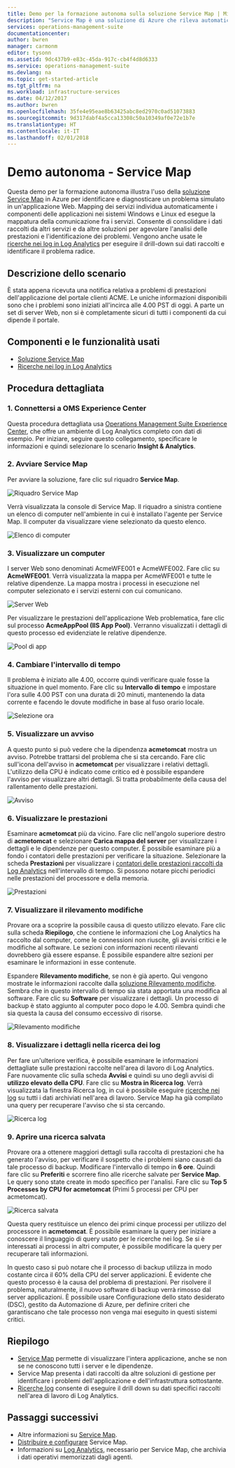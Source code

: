 ```yaml
---
title: Demo per la formazione autonoma sulla soluzione Service Map | Microsoft Docs
description: "Service Map è una soluzione di Azure che rileva automaticamente i componenti delle applicazioni nei sistemi Windows e Linux e mappa la comunicazione tra i servizi.  Questa demo per la formazione autonoma illustra l'uso di Service Map per identificare e diagnosticare un problema simulato in un'applicazione Web."
services: operations-management-suite
documentationcenter: 
author: bwren
manager: carmonm
editor: tysonn
ms.assetid: 9dc437b9-e83c-45da-917c-cb4f4d8d6333
ms.service: operations-management-suite
ms.devlang: na
ms.topic: get-started-article
ms.tgt_pltfrm: na
ms.workload: infrastructure-services
ms.date: 04/12/2017
ms.author: bwren
ms.openlocfilehash: 35fe4e95eae8b63425abc8ed2970c0ad51073883
ms.sourcegitcommit: 9d317dabf4a5cca13308c50a10349af0e72e1b7e
ms.translationtype: HT
ms.contentlocale: it-IT
ms.lasthandoff: 02/01/2018
---
```

# <a name="self-paced-demo---service-map"></a>Demo autonoma - Service Map
Questa demo per la formazione autonoma illustra l'uso della [soluzione Service Map](operations-management-suite-service-map.md) in Azure per identificare e diagnosticare un problema simulato in un'applicazione Web.  Mapping dei servizi individua automaticamente i componenti delle applicazioni nei sistemi Windows e Linux ed esegue la mappatura della comunicazione fra i servizi.  Consente di consolidare i dati raccolti da altri servizi e da altre soluzioni per agevolare l'analisi delle prestazioni e l'identificazione dei problemi.  Vengono anche usate le [ricerche nei log in Log Analytics](../log-analytics/log-analytics-log-searches.md) per eseguire il drill-down sui dati raccolti e identificare il problema radice.


## <a name="scenario-description"></a>Descrizione dello scenario
È stata appena ricevuta una notifica relativa a problemi di prestazioni dell'applicazione del portale clienti ACME.  Le uniche informazioni disponibili sono che i problemi sono iniziati all'incirca alle 4.00 PST di oggi.  A parte un set di server Web, non si è completamente sicuri di tutti i componenti da cui dipende il portale.  

## <a name="components-and-features-used"></a>Componenti e le funzionalità usati
- [Soluzione Service Map](operations-management-suite-service-map.md)
- [Ricerche nei log in Log Analytics](../log-analytics/log-analytics-log-searches.md)


## <a name="walk-through"></a>Procedura dettagliata

### <a name="1-connect-to-the-oms-experience-center"></a>1. Connettersi a OMS Experience Center
Questa procedura dettagliata usa [Operations Management Suite Experience Center](https://experience.mms.microsoft.com/), che offre un ambiente di Log Analytics completo con dati di esempio. Per iniziare, seguire questo collegamento, specificare le informazioni e quindi selezionare lo scenario **Insight & Analytics**.


### <a name="2-start-service-map"></a>2. Avviare Service Map
Per avviare la soluzione, fare clic sul riquadro **Service Map**.

![Riquadro Service Map](media/operations-management-suite-walkthrough-servicemap/tile.png)

Verrà visualizzata la console di Service Map.  Il riquadro a sinistra contiene un elenco di computer nell'ambiente in cui è installato l'agente per Service Map.  Il computer da visualizzare viene selezionato da questo elenco.

![Elenco di computer](media/operations-management-suite-walkthrough-servicemap/computer-list.png)


### <a name="3-view-computer"></a>3. Visualizzare un computer
I server Web sono denominati AcmeWFE001 e AcmeWFE002.  Fare clic su **AcmeWFE001**.  Verrà visualizzata la mappa per AcmeWFE001 e tutte le relative dipendenze.  La mappa mostra i processi in esecuzione nel computer selezionato e i servizi esterni con cui comunicano.

![Server Web](media/operations-management-suite-walkthrough-servicemap/web-server.png)

Per visualizzare le prestazioni dell'applicazione Web problematica, fare clic sul processo **AcmeAppPool (IIS App Pool)**.  Verranno visualizzati i dettagli di questo processo ed evidenziate le relative dipendenze.  

![Pool di app](media/operations-management-suite-walkthrough-servicemap/app-pool.png)


### <a name="4-change-time-window"></a>4. Cambiare l'intervallo di tempo

Il problema è iniziato alle 4.00, occorre quindi verificare quale fosse la situazione in quel momento. Fare clic su **Intervallo di tempo** e impostare l'ora sulle 4.00 PST con una durata di 20 minuti, mantenendo la data corrente e facendo le dovute modifiche in base al fuso orario locale.

![Selezione ora](./media/operations-management-suite-walkthrough-servicemap/time-picker.png)


### <a name="5-view-alert"></a>5. Visualizzare un avviso

A questo punto si può vedere che la dipendenza **acmetomcat** mostra un avviso. Potrebbe trattarsi del problema che si sta cercando.  Fare clic sull'icona dell'avviso in **acmetomcat** per visualizzare i relativi dettagli.  L'utilizzo della CPU è indicato come critico ed è possibile espandere l'avviso per visualizzare altri dettagli.  Si tratta probabilmente della causa del rallentamento delle prestazioni. 

![Avviso](./media/operations-management-suite-walkthrough-servicemap/alert.png)


### <a name="6-view-performance"></a>6. Visualizzare le prestazioni

Esaminare **acmetomcat** più da vicino.  Fare clic nell'angolo superiore destro di **acmetomcat** e selezionare **Carica mappa del server** per visualizzare i dettagli e le dipendenze per questo computer. È possibile esaminare più a fondo i contatori delle prestazioni per verificare la situazione.  Selezionare la scheda **Prestazioni** per visualizzare i [contatori delle prestazioni raccolti da Log Analytics](../log-analytics/log-analytics-data-sources-performance-counters.md) nell'intervallo di tempo.  Si possono notare picchi periodici nelle prestazioni del processore e della memoria.

![Prestazioni](./media/operations-management-suite-walkthrough-servicemap/performance.png)


### <a name="7-view-change-tracking"></a>7. Visualizzare il rilevamento modifiche
Provare ora a scoprire la possibile causa di questo utilizzo elevato.  Fare clic sulla scheda **Riepilogo**,  che contiene le informazioni che Log Analytics ha raccolto dal computer, come le connessioni non riuscite, gli avvisi critici e le modifiche al software.  Le sezioni con informazioni recenti rilevanti dovrebbero già essere espanse. È possibile espandere altre sezioni per esaminare le informazioni in esse contenute.


Espandere **Rilevamento modifiche**, se non è già aperto.  Qui vengono mostrate le informazioni raccolte dalla [soluzione Rilevamento modifiche](../log-analytics/log-analytics-change-tracking.md).  Sembra che in questo intervallo di tempo sia stata apportata una modifica al software.  Fare clic su **Software** per visualizzare i dettagli.  Un processo di backup è stato aggiunto al computer poco dopo le 4.00. Sembra quindi che sia questa la causa del consumo eccessivo di risorse.

![Rilevamento modifiche](./media/operations-management-suite-walkthrough-servicemap/change-tracking.png)



### <a name="8-view-details-in-log-search"></a>8. Visualizzare i dettagli nella ricerca dei log
Per fare un'ulteriore verifica, è possibile esaminare le informazioni dettagliate sulle prestazioni raccolte nell'area di lavoro di Log Analytics.  Fare nuovamente clic sulla scheda **Avvisi** e quindi su uno degli avvisi di **utilizzo elevato della CPU**.  Fare clic su **Mostra in Ricerca log**.  Verrà visualizzata la finestra Ricerca log, in cui è possibile eseguire [ricerche nei log](../log-analytics/log-analytics-log-searches.md) su tutti i dati archiviati nell'area di lavoro.  Service Map ha già compilato una query per recuperare l'avviso che si sta cercando.  

![Ricerca log](./media/operations-management-suite-walkthrough-servicemap/log-search.png)


### <a name="9-open-saved-search"></a>9. Aprire una ricerca salvata
Provare ora a ottenere maggiori dettagli sulla raccolta di prestazioni che ha generato l'avviso, per verificare il sospetto che i problemi siano causati da tale processo di backup.  Modificare l'intervallo di tempo in **6 ore**.  Quindi fare clic su **Preferiti** e scorrere fino alle ricerche salvate per **Service Map**.  Le query sono state create in modo specifico per l'analisi.  Fare clic su **Top 5 Processes by CPU for acmetomcat** (Primi 5 processi per CPU per acmetomcat).

![Ricerca salvata](./media/operations-management-suite-walkthrough-servicemap/saved-search.png)


Questa query restituisce un elenco dei primi cinque processi per utilizzo del processore in **acmetomcat**.  È possibile esaminare la query per iniziare a conoscere il linguaggio di query usato per le ricerche nei log.  Se si è interessati ai processi in altri computer, è possibile modificare la query per recuperare tali informazioni.

In questo caso si può notare che il processo di backup utilizza in modo costante circa il 60% della CPU del server applicazioni.  È evidente che questo processo è la causa del problema di prestazioni.  Per risolvere il problema, naturalmente, il nuovo software di backup verrà rimosso dal server applicazioni.  È possibile usare Configurazione dello stato desiderato (DSC), gestito da Automazione di Azure, per definire criteri che garantiscano che tale processo non venga mai eseguito in questi sistemi critici.


## <a name="summary-points"></a>Riepilogo
- [Service Map](operations-management-suite-service-map.md) permette di visualizzare l'intera applicazione, anche se non se ne conoscono tutti i server e le dipendenze.
- Service Map presenta i dati raccolti da altre soluzioni di gestione per identificare i problemi dell'applicazione e dell'infrastruttura sottostante.
- [Ricerche log](../log-analytics/log-analytics-log-searches.md) consente di eseguire il drill down su dati specifici raccolti nell'area di lavoro di Log Analytics.    

## <a name="next-steps"></a>Passaggi successivi
- Altre informazioni su [Service Map](operations-management-suite-service-map.md).
- [Distribuire e configurare](operations-management-suite-service-map-configure.md) Service Map.
- Informazioni su [Log Analytics](../log-analytics/log-analytics-overview.md), necessario per Service Map, che archivia i dati operativi memorizzati dagli agenti.